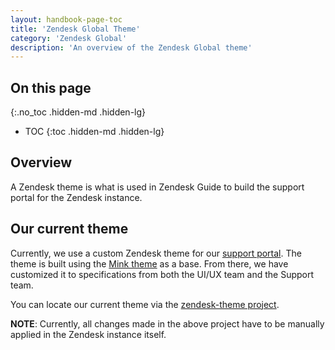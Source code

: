```yaml
---
layout: handbook-page-toc
title: 'Zendesk Global Theme'
category: 'Zendesk Global'
description: 'An overview of the Zendesk Global theme'
---
```


## On this page
{:.no_toc .hidden-md .hidden-lg}

- TOC
{:toc .hidden-md .hidden-lg}

## Overview

A Zendesk theme is what is used in Zendesk Guide to build the support portal
for the Zendesk instance. 

## Our current theme

Currently, we use a custom Zendesk theme for our
[support portal](https://support.gitlab.com). The theme is built using the
[Mink theme](https://minktheme.zendesk.com/hc/en-us) as a base. From there, we
have customized it to specifications from both the UI/UX team and the Support
team.

You can locate our current theme via the
[zendesk-theme project](https://gitlab.com/gitlab-com/support/support-ops/zendesk-global/zendesk-theme).

**NOTE**: Currently, all changes made in the above project have to be manually
applied in the Zendesk instance itself.
